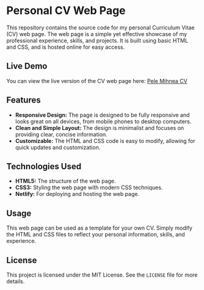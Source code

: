 # Personal CV Web Page

This repository contains the source code for my personal Curriculum Vitae (CV) web page. The web page is a simple yet effective showcase of my professional experience, skills, and projects. It is built using basic HTML and CSS, and is hosted online for easy access.

## Live Demo

You can view the live version of the CV web page here: [Pele Mihnea CV](https://pele-mihnea-cv.netlify.app/)

## Features

- **Responsive Design:** The page is designed to be fully responsive and looks great on all devices, from mobile phones to desktop computers.
- **Clean and Simple Layout:** The design is minimalist and focuses on providing clear, concise information.
- **Customizable:** The HTML and CSS code is easy to modify, allowing for quick updates and customization.

## Technologies Used

- **HTML5:** The structure of the web page.
- **CSS3:** Styling the web page with modern CSS techniques.
- **Netlify:** For deploying and hosting the web page.

 ## Usage

This web page can be used as a template for your own CV. Simply modify the HTML and CSS files to reflect your personal information, skills, and experience.

## License

This project is licensed under the MIT License. See the `LICENSE` file for more details.

